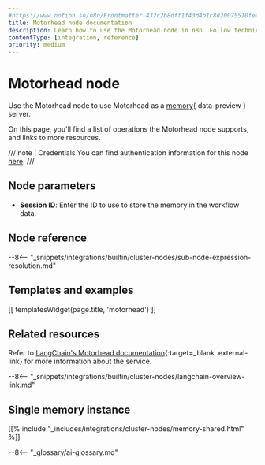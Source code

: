 ```yaml
---
#https://www.notion.so/n8n/Frontmatter-432c2b8dff1f43d4b1c8d20075510fe4
title: Motorhead node documentation
description: Learn how to use the Motorhead node in n8n. Follow technical documentation to integrate Motorhead node into your workflows.
contentType: [integration, reference]
priority: medium
---
```


# Motorhead node

Use the Motorhead node to use Motorhead as a [memory](/glossary.md#ai-memory){ data-preview } server.

On this page, you'll find a list of operations the Motorhead node supports, and links to more resources.

/// note | Credentials
You can find authentication information for this node [here](/integrations/builtin/credentials/motorhead.md).
///

## Node parameters

* **Session ID**: Enter the ID to use to store the memory in the workflow data.

## Node reference

--8<-- "_snippets/integrations/builtin/cluster-nodes/sub-node-expression-resolution.md"

## Templates and examples

<!-- see https://www.notion.so/n8n/Pull-in-templates-for-the-integrations-pages-37c716837b804d30a33b47475f6e3780 -->
[[ templatesWidget(page.title, 'motorhead') ]]

## Related resources

Refer to [LangChain's Motorhead documentation](https://js.langchain.com/docs/integrations/memory/motorhead_memory){:target=_blank .external-link} for more information about the service.

--8<-- "_snippets/integrations/builtin/cluster-nodes/langchain-overview-link.md"

## Single memory instance

[[% include "_includes/integrations/cluster-nodes/memory-shared.html" %]]

--8<-- "_glossary/ai-glossary.md"
